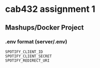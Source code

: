 # cab432 assignment 1

## Mashups/Docker Project

### .env format (server/.env)

```
SPOTIFY_CLIENT_ID
SPOTIFY_CLIENT_SECRET
SPOTIFY_REDIRECT_URI
```

